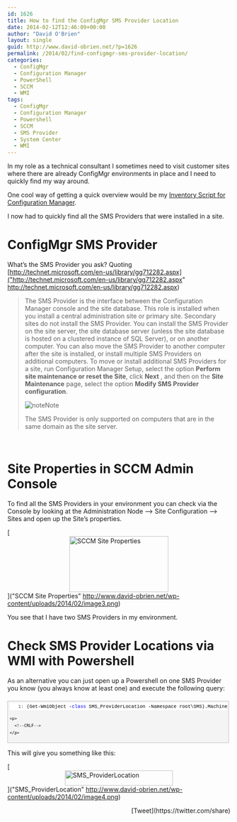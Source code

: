 ```yaml
---
id: 1626
title: How to find the ConfigMgr SMS Provider Location
date: 2014-02-12T12:46:09+00:00
author: "David O'Brien"
layout: single
guid: http://www.david-obrien.net/?p=1626
permalink: /2014/02/find-configmgr-sms-provider-location/
categories:
  - ConfigMgr
  - Configuration Manager
  - PowerShell
  - SCCM
  - WMI
tags:
  - ConfigMgr
  - Configuration Manager
  - Powershell
  - SCCM
  - SMS Provider
  - System Center
  - WMI
---
```

In my role as a technical consultant I sometimes need to visit customer sites where there are already ConfigMgr environments in place and I need to quickly find my way around.

One cool way of getting a quick overview would be my [Inventory Script for Configuration Manager](http://www.david-obrien.net/?p=1592).

I now had to quickly find all the SMS Providers that were installed in a site.

# ConfigMgr SMS Provider

What’s the SMS Provider you ask? Quoting [http://technet.microsoft.com/en-us/library/gg712282.aspx]("http://technet.microsoft.com/en-us/library/gg712282.aspx" http://technet.microsoft.com/en-us/library/gg712282.aspx)

> The SMS Provider is the interface between the Configuration Manager console and the site database. This role is installed when you install a central administration site or primary site. Secondary sites do not install the SMS Provider. You can install the SMS Provider on the site server, the site database server (unless the site database is hosted on a clustered instance of SQL Server), or on another computer. You can also move the SMS Provider to another computer after the site is installed, or install multiple SMS Providers on additional computers. To move or install additional SMS Providers for a site, run Configuration Manager Setup, select the option **Perform site maintenance or reset the Site**, click **Next** , and then on the **Site Maintenance** page, select the option **Modify SMS Provider configuration**.
> 
> ![note](http://i.technet.microsoft.com/areas/global/content/clear.gif "note")Note
> 
> The SMS Provider is only supported on computers that are in the same domain as the site server.

&nbsp;

# Site Properties in SCCM Admin Console

To find all the SMS Providers in your environment you can check via the Console by looking at the Administration Node –> Site Configuration –> Sites and open up the Site’s properties.

[<img style="float: none; margin-left: auto; display: block; margin-right: auto; border: 0px;" title="SCCM Site Properties" alt="SCCM Site Properties" src="http://www.david-obrien.net/wp-content/uploads/2014/02/image_thumb3.png" width="224" height="126" border="0" />]("SCCM Site Properties" http://www.david-obrien.net/wp-content/uploads/2014/02/image3.png)

You see that I have two SMS Providers in my environment.

# Check SMS Provider Locations via WMI with Powershell

As an alternative you can just open up a Powershell on one SMS Provider you know (you always know at least one) and execute the following query:

<div id="codeSnippetWrapper" style="overflow: auto; cursor: text; font-size: 8pt; font-family: 'Courier New', courier, monospace; width: 97.5%; direction: ltr; text-align: left; margin: 20px 0px 10px; line-height: 12pt; max-height: 200px; background-color: #f4f4f4; border: silver 1px solid; padding: 4px;">
  <div id="codeSnippet" style="overflow: visible; font-size: 8pt; font-family: 'Courier New', courier, monospace; width: 100%; color: black; direction: ltr; text-align: left; line-height: 12pt; background-color: #f4f4f4; border-style: none; padding: 0px;">
    <pre style="overflow: visible; font-size: 8pt; font-family: 'Courier New', courier, monospace; width: 100%; color: black; direction: ltr; text-align: left; margin: 0em; line-height: 12pt; background-color: white; border-style: none; padding: 0px;"><span id="lnum1" style="color: #606060;">   1:</span> (Get-WmiObject -<span style="color: #0000ff;">class</span> SMS_ProviderLocation -Namespace root\SMS).Machine</pre>
    
    <p>
      <!--CRLF-->
    </p>
  </div>
</div>

This will give you something like this:

[<img style="float: none; margin-left: auto; display: block; margin-right: auto; border: 0px;" title="SMS_ProviderLocation" alt="SMS_ProviderLocation" src="http://www.david-obrien.net/wp-content/uploads/2014/02/image_thumb4.png" width="244" height="34" border="0" />]("SMS_ProviderLocation" http://www.david-obrien.net/wp-content/uploads/2014/02/image4.png) 

<div style="float: right; margin-left: 10px;">
  [Tweet](https://twitter.com/share)
</div>

